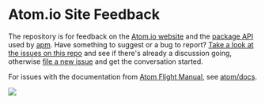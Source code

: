 # Atom.io Site Feedback

The repository is for feedback on the [Atom.io website](https://atom.io) and the [package API](https://github.com/atom/atom/blob/master/docs/apm-rest-api.md) used by [apm](https://github.com/atom/apm). Have something to suggest or a bug to report? [Take a look at the issues on this repo](https://github.com/atom/atom.io/issues) and see if there's already a discussion going, otherwise [file a new issue](https://github.com/atom/atom.io/issues/new) and get the conversation started.

For issues with the documentation from [Atom Flight Manual](https://atom.io/docs/latest/), see [atom/docs](https://github.com/atom/docs).

![](https://atom.io/assets/open-source@2x-36b4d5d617f174eaafb310682263dfa0.jpg)
